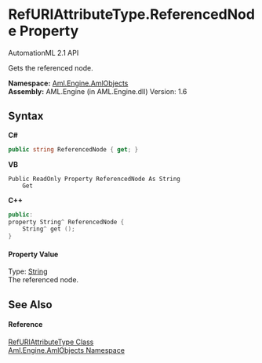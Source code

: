 # RefURIAttributeType.ReferencedNode Property 
AutomationML 2.1 API 

Gets the referenced node.

**Namespace:**&nbsp;<a href="N_Aml_Engine_AmlObjects">Aml.Engine.AmlObjects</a><br />**Assembly:**&nbsp;AML.Engine (in AML.Engine.dll) Version: 1.6

## Syntax

**C#**<br />
``` C#
public string ReferencedNode { get; }
```

**VB**<br />
``` VB
Public ReadOnly Property ReferencedNode As String
	Get
```

**C++**<br />
``` C++
public:
property String^ ReferencedNode {
	String^ get ();
}
```


#### Property Value
Type: <a href="https://docs.microsoft.com/dotnet/api/system.string" target="_parent" rel="noopener noreferrer">String</a><br />The referenced node.

## See Also


#### Reference
<a href="T_Aml_Engine_AmlObjects_RefURIAttributeType">RefURIAttributeType Class</a><br /><a href="N_Aml_Engine_AmlObjects">Aml.Engine.AmlObjects Namespace</a><br />